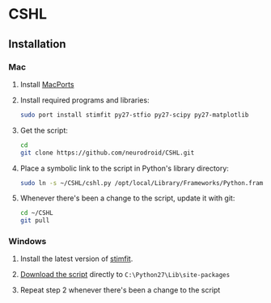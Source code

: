 # CSHL

## Installation

### Mac

  1. Install [MacPorts](https://macports.org)
  2. Install required programs and libraries:
    
     ```bash
     sudo port install stimfit py27-stfio py27-scipy py27-matplotlib
     ```
  3. Get the script:
    
     ```bash
     cd
     git clone https://github.com/neurodroid/CSHL.git
     ```
  4. Place a symbolic link to the script in Python's library directory:
    
     ```bash
     sudo ln -s ~/CSHL/cshl.py /opt/local/Library/Frameworks/Python.framework/Versions/2.7/lib/python2.7/site-packages/
     ```
     
  5. Whenever there's been a change to the script, update it with git:
  
     ```bash
     cd ~/CSHL
     git pull
     ```

### Windows

  1. Install the latest version of [stimfit](https://github.com/neurodroid/stimfit/releases).
  
  2. [Download the script](https://github.com/neurodroid/CSHL/raw/master/cshl.py) directly to `C:\Python27\Lib\site-packages`
   
  3. Repeat step 2 whenever there's been a change to the script
